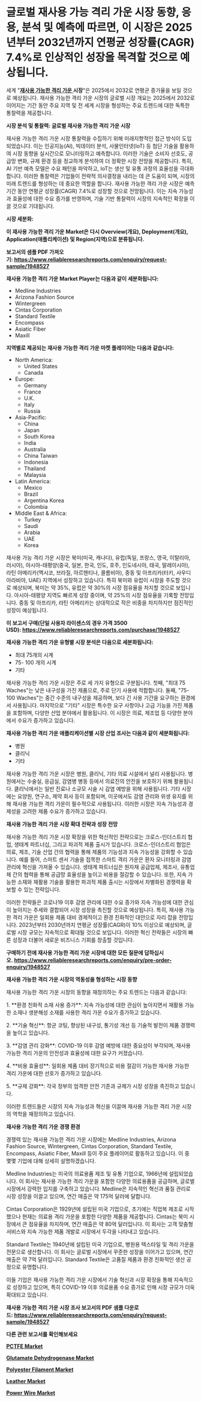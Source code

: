 <p><h1>글로벌 재사용 가능 격리 가운 시장 동향, 응용, 분석 및 예측에 따르면, 이 시장은 2025년부터 2032년까지 연평균 성장률(CAGR) 7.4%로 인상적인 성장을 목격할 것으로 예상됩니다.</h1></p><p>세계 "<strong><a href="https://www.reliableresearchreports.com/reusable-isolation-gown-r1948527?utm_campaign=105&utm_medium=8&utm_source=Github&utm_content=ia&utm_term=25012025&utm_id=reusable-isolation-gown">재사용 가능한 격리 가운&nbsp;</a></strong><strong>시장</strong>"은 2025에서 2032로 연평균 증가율을 보일 것으로 예상됩니다. 재사용 가능한 격리 가운 시장의 글로벌 시장 개요는 2025에서 2032로 이어지는 기간 동안 주요 지역 및 전 세계 시장을 형성하는 주요 트렌드에 대한 독특한 통찰력을 제공합니다.</p>
<p><strong>시장 분석 및 통찰력: 글로벌 재사용 가능한 격리 가운 시장</strong></p>
<p><p>재사용 가능한 격리 가운 시장 통찰력을 수집하기 위해 미래지향적인 접근 방식이 도입되었습니다. 이는 인공지능(AI), 빅데이터 분석, 사물인터넷(IoT) 등 첨단 기술을 활용하여 시장 동향을 실시간으로 모니터링하고 예측합니다. 이러한 기술은 소비자 선호도, 공급망 변화, 규제 환경 등을 정교하게 분석하여 더 정확한 시장 전망을 제공합니다. 특히, AI 기반 예측 모델은 수요 패턴을 파악하고, IoT는 생산 및 유통 과정의 효율성을 극대화합니다. 이러한 통찰력은 기업들이 전략적 의사결정을 내리는 데 큰 도움이 되며, 시장의 미래 트렌드를 형성하는 데 중요한 역할을 합니다. 재사용 가능한 격리 가운 시장은 예측 기간 동안 연평균 성장률(CAGR) 7.4%로 성장할 것으로 전망됩니다. 이는 지속 가능성과 효율성에 대한 수요 증가를 반영하며, 기술 기반 통찰력이 시장의 지속적인 확장을 이끌 것으로 기대됩니다.</p><a href="%7CAUTHORITHY_DOMAIN_URL%7C?utm_campaign=105&utm_medium=8&utm_source=Github&utm_content=ia&utm_term=25012025&utm_id=reusable-isolation-gown"></a></p>
<p><strong>시장 세분화:</strong></p>
<p><strong>이 재사용 가능한 격리 가운 Market은 다시 Overview(개요), Deployment(개요), Application(애플리케이션) 및 Region(지역)으로 분류됩니다.</strong></p>
<p><strong>보고서의 샘플 PDF 가져오기:&nbsp;<a href="https://www.reliableresearchreports.com/enquiry/request-sample/1948527?utm_campaign=105&utm_medium=8&utm_source=Github&utm_content=ia&utm_term=25012025&utm_id=reusable-isolation-gown">https://www.reliableresearchreports.com/enquiry/request-sample/1948527</a></strong><strong></strong></p>
<p><strong>재사용 가능한 격리 가운 Market Player는 다음과 같이 세분화됩니다:</strong></p>
<p><ul><li>Medline Industries</li><li>Arizona Fashion Source</li><li>Wintergreen</li><li>Cintas Corporation</li><li>Standard Textile</li><li>Encompass</li><li>Asiatic Fiber</li><li>Maxill</li></ul></p>
<p><strong>지역별로 제공되는 재사용 가능한 격리 가운 마켓 플레이어는 다음과 같습니다:</strong></p>
<p><ul>
    <li>
        North America:
        <ul>
            <li>United States</li>
            <li>Canada</li>
        </ul>
    </li>
    <li>
        Europe:
        <ul>
            <li>Germany</li>
            <li>France</li>
            <li>U.K.</li>
            <li>Italy</li>
            <li>Russia</li>
        </ul>
    </li>
    <li>
        Asia-Pacific:
        <ul>
            <li>China</li>
            <li>Japan</li>
            <li>South Korea</li>
            <li>India</li>
            <li>Australia</li>
            <li>China Taiwan</li>
            <li>Indonesia</li>
            <li>Thailand</li>
            <li>Malaysia</li>
        </ul>
    </li>
    <li>
        Latin America:
        <ul>
            <li>Mexico</li>
            <li>Brazil</li>
            <li>Argentina Korea</li>
            <li>Colombia</li>
        </ul>
    </li>
    <li>
        Middle East & Africa:
        <ul>
            <li>Turkey</li>
            <li>Saudi</li>
            <li>Arabia</li>
            <li>UAE</li>
            <li>Korea</li>
        </ul>
    </li>
    </ul></p>
<p><p>재사용 가능 격리 가운 시장은 북미(미국, 캐나다), 유럽(독일, 프랑스, 영국, 이탈리아, 러시아), 아시아-태평양(중국, 일본, 한국, 인도, 호주, 인도네시아, 태국, 말레이시아), 라틴 아메리카(멕시코, 브라질, 아르헨티나, 콜롬비아), 중동 및 아프리카(터키, 사우디아라비아, UAE) 지역에서 성장하고 있습니다. 특히 북미와 유럽이 시장을 주도할 것으로 예상되며, 북미는 약 35%, 유럽은 약 30%의 시장 점유율을 차지할 것으로 보입니다. 아시아-태평양 지역도 빠르게 성장 중이며, 약 25%의 시장 점유율을 기록할 전망입니다. 중동 및 아프리카, 라틴 아메리카는 상대적으로 작은 비중을 차지하지만 점진적인 성장이 예상됩니다.</p></p>
<p><strong>이 보고서 구매(단일 사용자 라이센스의 경우 가격 3500 USD):&nbsp;<a href="https://www.reliableresearchreports.com/purchase/1948527?utm_campaign=105&utm_medium=8&utm_source=Github&utm_content=ia&utm_term=25012025&utm_id=reusable-isolation-gown">https://www.reliableresearchreports.com/purchase/1948527</a></strong></p>
<p><strong>재사용 가능한 격리 가운 유형별 시장 분석은 다음으로 세분화됩니다:</strong></p>
<p><ul><li>최대 75개의 시계</li><li>75- 100 개의 시계</li><li>기타</li></ul></p>
<p><p>재사용 가능한 격리 가운 시장은 주로 세 가지 유형으로 구분됩니다. 첫째, "최대 75 Waches"는 낮은 내구성을 가진 제품으로, 주로 단기 사용에 적합합니다. 둘째, "75-100 Waches"는 중간 수준의 내구성을 제공하며, 보다 긴 사용 기간을 요구하는 환경에서 사용됩니다. 마지막으로 "기타" 시장은 특수한 요구 사항이나 고급 기능을 가진 제품을 포함하며, 다양한 산업 분야에서 활용됩니다. 이 시장은 의료, 제조업 등 다양한 분야에서 수요가 증가하고 있습니다.</p></p>
<p><strong>재사용 가능한 격리 가운 애플리케이션별 시장 산업 조사는 다음과 같이 세분화됩니다:</strong></p>
<p><ul><li>병원</li><li>클리닉</li><li>기타</li></ul></p>
<p><p>재사용 가능한 격리 가운 시장은 병원, 클리닉, 기타 의료 시설에서 널리 사용됩니다. 병원에서는 수술실, 응급실, 감염병 병동 등에서 의료진의 안전을 보호하기 위해 활용됩니다. 클리닉에서는 일반 진료나 소규모 시술 시 감염 예방을 위해 사용됩니다. 기타 시장에는 요양원, 연구소, 제약 회사 등이 포함되며, 이곳에서도 감염 관리와 위생 유지를 위해 재사용 가능한 격리 가운이 필수적으로 사용됩니다. 이러한 시장은 지속 가능성과 경제성을 고려한 제품 수요가 증가하고 있습니다.</p></p>
<p><strong>재사용 가능한 격리 가운 시장 확대 전략과 성장 전망</strong></p>
<p><p>재사용 가능한 격리 가운 시장 확장을 위한 혁신적인 전략으로는 크로스-인더스트리 협업, 생태계 파트너십, 그리고 파괴적 제품 출시가 있습니다. 크로스-인더스트리 협업은 의료, 제조, 기술 산업 간의 협력을 통해 제품의 기능성과 지속 가능성을 강화할 수 있습니다. 예를 들어, 스마트 센서 기술을 접목한 스마트 격리 가운은 환자 모니터링과 감염 관리에 혁신을 가져올 수 있습니다. 생태계 파트너십은 원자재 공급업체, 제조사, 유통업체 간의 협력을 통해 공급망 효율성을 높이고 비용을 절감할 수 있습니다. 또한, 지속 가능한 소재와 재활용 기술을 활용한 파괴적 제품 출시는 시장에서 차별화된 경쟁력을 확보할 수 있는 전략입니다.</p><p>이러한 전략들은 코로나19 이후 감염 관리에 대한 수요 증가와 지속 가능성에 대한 관심이 높아지는 추세와 결합되어 시장 성장을 촉진할 것으로 예상됩니다. 특히, 재사용 가능한 격리 가운은 일회용 제품 대비 경제적이고 환경 친화적인 대안으로 자리 잡을 전망입니다. 2023년부터 2030년까지 연평균 성장률(CAGR)이 10% 이상으로 예상되며, 글로벌 시장 규모는 지속적으로 확대될 것으로 보입니다. 이러한 혁신 전략들은 시장의 빠른 성장과 더불어 새로운 비즈니스 기회를 창출할 것입니다.</p></p>
<p><strong>구매하기 전에 재사용 가능한 격리 가운 시장에 대한 모든 질문에 답하십시오.&nbsp;<a href="https://www.reliableresearchreports.com/enquiry/pre-order-enquiry/1948527?utm_campaign=105&utm_medium=8&utm_source=Github&utm_content=ia&utm_term=25012025&utm_id=reusable-isolation-gown">https://www.reliableresearchreports.com/enquiry/pre-order-enquiry/1948527</a></strong><strong></strong></p>
<p><strong>재사용 가능한 격리 가운 시장의 역동성을 형성하는 시장 동향</strong></p>
<p><p>재사용 가능한 격리 가운 시장의 동향을 재정의하는 주요 트렌드는 다음과 같습니다:</p><p>1. **환경 친화적 소재 사용 증가**: 지속 가능성에 대한 관심이 높아지면서 재활용 가능한 소재나 생분해성 소재를 사용한 격리 가운 수요가 증가하고 있습니다.</p><p>2. **기술 혁신**: 항균 코팅, 향상된 내구성, 통기성 개선 등 기술적 발전이 제품 경쟁력을 높이고 있습니다.</p><p>3. **감염 관리 강화**: COVID-19 이후 감염 예방에 대한 중요성이 부각되며, 재사용 가능한 격리 가운의 안전성과 효율성에 대한 요구가 커졌습니다.</p><p>4. **비용 효율성**: 일회용 제품 대비 장기적으로 비용 절감이 가능한 재사용 가능한 격리 가운에 대한 선호가 증가하고 있습니다.</p><p>5. **규제 강화**: 각국 정부의 엄격한 안전 기준과 규제가 시장 성장을 촉진하고 있습니다.</p><p>이러한 트렌드들은 시장의 지속 가능성과 혁신을 이끌며 재사용 가능한 격리 가운 시장의 역학을 재정의하고 있습니다.</p></p>
<p><strong>재사용 가능한 격리 가운 경쟁 환경</strong></p>
<p><p>경쟁력 있는 재사용 가능한 격리 가운 시장에는 Medline Industries, Arizona Fashion Source, Wintergreen, Cintas Corporation, Standard Textile, Encompass, Asiatic Fiber, Maxill 등이 주요 플레이어로 활동하고 있습니다. 이 중 몇몇 기업에 대해 상세히 설명하겠습니다.</p><p>Medline Industries는 미국의 의료용품 제조 및 유통 기업으로, 1966년에 설립되었습니다. 이 회사는 재사용 가능한 격리 가운을 포함한 다양한 의료용품을 공급하며, 글로벌 시장에서 강력한 입지를 구축하고 있습니다. Medline은 지속적인 혁신과 품질 관리로 시장 성장을 이끌고 있으며, 연간 매출은 약 175억 달러에 달합니다.</p><p>Cintas Corporation은 1929년에 설립된 미국 기업으로, 초기에는 직업복 제조로 시작했으나 현재는 의료용 격리 가운을 포함한 다양한 제품을 제공합니다. Cintas는 북미 시장에서 큰 점유율을 차지하며, 연간 매출은 약 80억 달러입니다. 이 회사는 고객 맞춤형 서비스와 지속 가능한 제품 개발로 시장에서 두각을 나타내고 있습니다.</p><p>Standard Textile는 1940년에 설립된 미국 기업으로, 병원용 텍스타일 및 격리 가운을 전문으로 생산합니다. 이 회사는 글로벌 시장에서 꾸준한 성장을 이어가고 있으며, 연간 매출은 약 7억 달러입니다. Standard Textile은 고품질 제품과 환경 친화적인 생산 공정으로 유명합니다.</p><p>이들 기업은 재사용 가능한 격리 가운 시장에서 기술 혁신과 시장 확장을 통해 지속적으로 성장하고 있으며, 특히 COVID-19 이후 의료용품 수요 증가로 인해 시장 규모가 더욱 확대되고 있습니다.</p></p>
<p><strong>재사용 가능한 격리 가운 시장 조사 보고서의 PDF 샘플 다운로드:&nbsp;<a href="https://www.reliableresearchreports.com/enquiry/request-sample/1948527?utm_campaign=105&utm_medium=8&utm_source=Github&utm_content=ia&utm_term=25012025&utm_id=reusable-isolation-gown">https://www.reliableresearchreports.com/enquiry/request-sample/1948527</a></strong></p>
<p><strong></strong></p>
<p><strong></strong></p>
<p><strong></strong></p>
<p><strong></strong></p>
<p><strong>다른 관련 보고서를 확인해보세요</strong></p>
<p><strong><p><a href="https://github.com/arionmp/Market-Research-Report-List-5/blob/main/pctfe-market.md?utm_campaign=105&utm_medium=8&utm_source=Github&utm_content=ia&utm_term=25012025&utm_id=reusable-isolation-gown">PCTFE Market</a></p><p><a href="https://github.com/petbigbeepjn/Market-Research-Report-List-1/blob/main/glutamate-dehydrogenase-market.md?utm_campaign=105&utm_medium=8&utm_source=Github&utm_content=ia&utm_term=25012025&utm_id=reusable-isolation-gown">Glutamate Dehydrogenase Market</a></p><p><a href="https://github.com/dmitriyvo6rog/Market-Research-Report-List-1/blob/main/polyester-filament-market.md?utm_campaign=105&utm_medium=8&utm_source=Github&utm_content=ia&utm_term=25012025&utm_id=reusable-isolation-gown">Polyester Filament Market</a></p><p><a href="https://github.com/birnbaumbulah0/Market-Research-Report-List-1/blob/main/leather-market.md?utm_campaign=105&utm_medium=8&utm_source=Github&utm_content=ia&utm_term=25012025&utm_id=reusable-isolation-gown">Leather Market</a></p><p><a href="https://github.com/risingtrista99259/Market-Research-Report-List-1/blob/main/power-wire-market.md?utm_campaign=105&utm_medium=8&utm_source=Github&utm_content=ia&utm_term=25012025&utm_id=reusable-isolation-gown">Power Wire Market</a></p></strong></p>